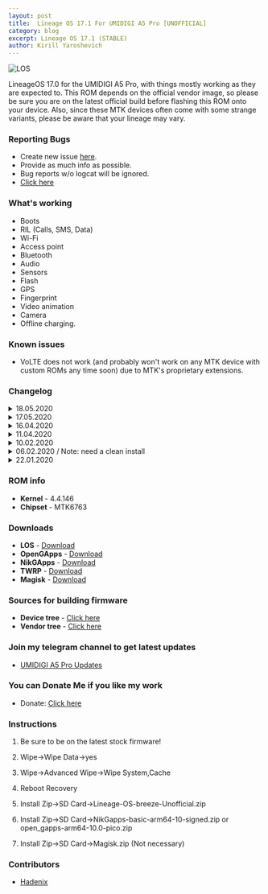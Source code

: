 ```yaml
---
layout: post
title:  Lineage OS 17.1 For UMIDIGI A5 Pro [UNOFFICIAL]
category: blog
excerpt: Lineage OS 17.1 (STABLE)
author: Kirill Yaroshevich
---
```


![LOS](http://Hadenix.github.io/images/los17-1.jpg)

LineageOS 17.0 for the UMIDIGI A5 Pro, with things mostly working as they are expected to. This ROM depends on the official vendor image, so please be sure you are on the latest official build before flashing this ROM onto your device. Also, since these MTK devices often come with some strange variants, please be aware that your lineage may vary.

### Reporting Bugs
* Create new issue [here](https://github.com/UMIDIGI-MT6763-Development/android_device_umidigi_breeze/issues).
* Provide as much info as possible.
* Bug reports w/o logcat will be ignored.
* [Click here](https://github.com/nathanchance/Android-Tools/blob/master/Guides/Proper_Bug_Reporting.txt)

### What's working
* Boots
* RIL (Calls, SMS, Data)
* Wi-Fi
* Access point
* Bluetooth
* Audio
* Sensors
* Flash
* GPS
* Fingerprint
* Video animation
* Camera
* Offline charging.

### Known issues
* VoLTE does not work (and probably won't work on any MTK device with custom ROMs any time soon) due to MTK's proprietary extensions.

### Changelog
<details>
<summary>18.05.2020</summary>
<p>* Source Updates
<br>* Upstream Build FP From Flame May patch
<br>* kernel with firmware V1.6_20200426</p>
</details>

<details>
<summary>17.05.2020</summary>
<p>* Source Updates
<br>* Transition to the old terrible solution for incoming calls that was before (Check and unsubscribe about work)</p>
</details>

<details>
<summary>16.04.2020</summary>
<p>* Update source
<br>* New Snap Camera
<br>* Adding “SafailNet”
<br>* Switch to Pixel 4 XL (flame) fingerprint (device certification in the market passes)
<br>* Setting the correct RIL path (for Vendor)
<br>* assembly libRSDriver_mtk
<br>* Add IMS debug details bypassing CarrierConfig restrictions
<br>* IMS: separate ims-ext-common from boot flasks
<br>* New CameraGo instead of Fcamera (can be installed separately)
<br>* overlay: enable a tactile text cursor.
<br>* Build the system version of liveisplay from mtk
<br>* Adding memory optimization</p>
</details>

<details>
<summary>11.04.2020</summary>
<p>* FCamera Update (Updated translation, IKO mode updated: instead of Chinese information, Russian)
<br>* Changed the device name from "breeze" to "A5_Pro" as on the drain
<br>* Build Mediatek Hardware (It's better to use MTK IMS extension instead of patching blobs)
<br>* Animation fixed, no longer buggy as before
<br>* Update coral FP
<br>* Offline charging works
<br>* Updated sources
<br>* April Security Patch 2020</p>
</details>

<details>
<summary>10.02.2020</summary>
<p>February Security Patch 2020</p>
</details>

<details>
<summary>06.02.2020 / Note: need a clean install</summary>
<p>Adaptation of the status of the bar to the cutout;
<br>Added camera from f2 modified by me, translation into Russian. Wide-angle module works (All permissions must be given);
<br>New fix for network and incoming calls;
<br>Call recording
<br>Source code update;</p>
</details>

<details>
<summary>22.01.2020</summary>
<p>First build</p>
</details>

### ROM info
* **Kernel** - 4.4.146
* **Chipset** - MTK6763

### Downloads
* **LOS** - [Download](https://sourceforge.net/projects/umidigi-mt6763-dev/files/ROM/Non-Treble/LineageOS/)
* **OpenGApps** - [Download](https://opengapps.org/)
* **NikGApps** - [Download](https://sourceforge.net/projects/nikgapps/files/Releases/NikGapps-Q/)
* **TWRP** - [Download](https://sourceforge.net/projects/umidigi-mt6763-dev/files/TWRP/)
* **Magisk** - [Download](https://github.com/topjohnwu/Magisk/releases)

### Sources for building firmware
* **Device tree** - [Click here](https://github.com/UMIDIGI-MT6763-Development/android_device_umidigi_breeze)
* **Vendor tree** - [Click here](https://github.com/UMIDIGI-MT6763-Development/android_vendor_umidigi_breeze)

### Join my telegram channel to get latest updates
* [UMIDIGI A5 Pro Updates](https://t.me/UMIDIGIA5Pro)

### You can Donate Me if you like my work
* Donate: [Click here](https://money.yandex.ru/to/410018830733273)

### Instructions
1) Be sure to be on the latest stock firmware!

3) Wipe->Wipe Data->yes

2) Wipe->Advanced Wipe->Wipe System,Cache

4) Reboot Recovery

5) Install Zip->SD Card->Lineage-OS-breeze-Unofficial.zip

6) Install Zip->SD Card->NikGapps-basic-arm64-10-signed.zip or open_gapps-arm64-10.0-pico.zip

7) Install Zip->SD Card->Magisk.zip (Not necessary)

### Contributors
* [Hadenix](https://t.me/Hadenix)
